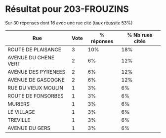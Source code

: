 # Résultat pour 203-FROUZINS

Sur 30 réponses dont 16 avec une rue cité (taux réussite 53%)

| Rue | Vote | % réponses | % Nb rues cités|
|-----|------|------------|----------------|
| ROUTE DE PLAISANCE | 3 | 10% | 18%|
| AVENUE DU CHENE VERT | 2 | 6% | 12%|
| AVENUE DES PYRENEES | 2 | 6% | 12%|
| AVENUE DE GASCOGNE | 2 | 6% | 12%|
| RUE DU VIEUX MOULIN | 1 | 3% | 6%|
| ROUTE DE FONSORBES | 1 | 3% | 6%|
| MURIERS | 1 | 3% | 6%|
| LE VILLAGE | 1 | 3% | 6%|
| TREVILLE | 1 | 3% | 6%|
| AVENUE DU GERS | 1 | 3% | 6%|
